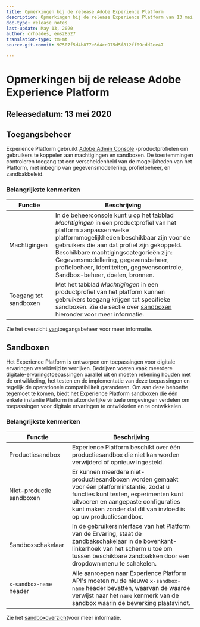 ```yaml
---
title: Opmerkingen bij de release Adobe Experience Platform
description: Opmerkingen bij de release Experience Platform van 13 mei 2020
doc-type: release notes
last-update: May 13, 2020
author: crhoades, ens28527
translation-type: tm+mt
source-git-commit: 97507f5d4b877e6d4cd975d5f812ff09cdd2ee47

---
```



# Opmerkingen bij de release Adobe Experience Platform

## Releasedatum: 13 mei 2020

## Toegangsbeheer

Experience Platform gebruikt [Adobe Admin Console](https://adminconsole.adobe.com) -productprofielen om gebruikers te koppelen aan machtigingen en sandboxen. De toestemmingen controleren toegang tot een verscheidenheid van de mogelijkheden van het Platform, met inbegrip van gegevensmodellering, profielbeheer, en zandbakbeleid.

### Belangrijkste kenmerken

| Functie | Beschrijving |
|--- | ---|
| Machtigingen | In de beheerconsole kunt u op het tabblad _Machtigingen_ in een productprofiel van het platform aanpassen welke platformmogelijkheden beschikbaar zijn voor de gebruikers die aan dat profiel zijn gekoppeld. Beschikbare machtigingscategorieën zijn: Gegevensmodellering, gegevensbeheer, profielbeheer, identiteiten, gegevenscontrole, Sandbox-beheer, doelen, bronnen. |
| Toegang tot sandboxen | Met het tabblad _Machtigingen_ in een productprofiel van het platform kunnen gebruikers toegang krijgen tot specifieke sandboxen. Zie de sectie over [sandboxen](#sandboxes) hieronder voor meer informatie. |

Zie het overzicht [van](../../access-control/home.md)toegangsbeheer voor meer informatie.

## Sandboxen

Het Experience Platform is ontworpen om toepassingen voor digitale ervaringen wereldwijd te verrijken. Bedrijven voeren vaak meerdere digitale-ervaringstoepassingen parallel uit en moeten rekening houden met de ontwikkeling, het testen en de implementatie van deze toepassingen en tegelijk de operationele compatibiliteit garanderen. Om aan deze behoefte tegemoet te komen, biedt het Experience Platform sandboxen die één enkele instantie Platform in afzonderlijke virtuele omgevingen verdelen om toepassingen voor digitale ervaringen te ontwikkelen en te ontwikkelen.

### Belangrijkste kenmerken

| Functie | Beschrijving |
|--- | ---|
| Productiesandbox | Experience Platform beschikt over één productiesandbox die niet kan worden verwijderd of opnieuw ingesteld. |
| Niet-productie sandboxen | Er kunnen meerdere niet-productiesandboxen worden gemaakt voor één platforminstantie, zodat u functies kunt testen, experimenten kunt uitvoeren en aangepaste configuraties kunt maken zonder dat dit van invloed is op uw productiesandbox. |
| Sandboxschakelaar | In de gebruikersinterface van het Platform van de Ervaring, staat de zandbakschakelaar in de bovenkant-linkerhoek van het scherm u toe om tussen beschikbare zandbakken door een dropdown menu te schakelen. |
| `x-sandbox-name` header | Alle aanroepen naar Experience Platform API&#39;s moeten nu de nieuwe `x-sandbox-name` header bevatten, waarvan de waarde verwijst naar het `name` kenmerk van de sandbox waarin de bewerking plaatsvindt. |

Zie het [sandboxoverzicht](../../sandboxes/home.md)voor meer informatie.